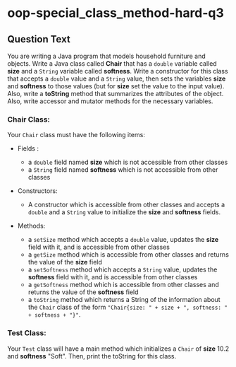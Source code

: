# oop-special_class_method-hard-q3

## Question Text

You are writing a Java program that models household furniture and objects. Write a Java class called **Chair** that has 
a `double` variable called **size** and a `String` variable called **softness**. Write a constructor for this class 
that accepts a `double` value and a `String` value, then sets the variables **size** and **softness** to 
those values (but for **size** set the value to the input value). Also, write a **toString** method that summarizes the 
attributes of the object. Also, write accessor and mutator methods for the necessary variables.

### Chair Class:

Your `Chair` class must have the following items:

- Fields :
    - a `double` field named **size** which is not accessible from other classes
    - a `String` field named **softness** which is not accessible from other classes

- Constructors:
    - A constructor which is accessible from other classes and accepts a `double` and a `String` value to initialize the
      **size** and **softness** fields.

- Methods:
    - a `setSize` method which accepts a `double` value, updates the **size** field with it, and is accessible from
      other classes
    - a `getSize` method which is accessible from other classes and returns the value of the **size** field
    - a `setSoftness` method which accepts a `String` value, updates the **softness** field with it, and is accessible
      from other classes
    - a `getSoftness` method which is accessible from other classes and returns the value of the **softness** field
    - a `toString` method which returns a String of the information about the `Chair` class of the form
      `"Chair{size: " + size + ", softness: " + softness + "}"`.

### Test Class:

Your `Test` class will have a main method which initializes a `Chair` of **size** 10.2 and **softness** "Soft". Then,
print the toString for this class.